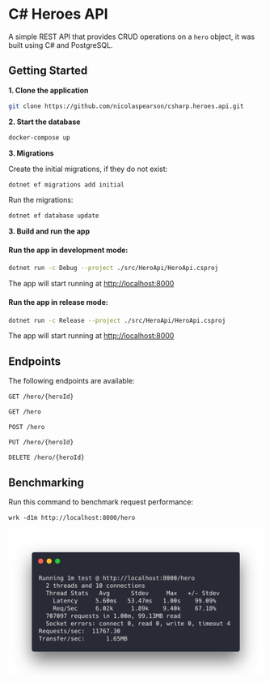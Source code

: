 # C# Heroes API

A simple REST API that provides CRUD operations on a `hero` object, it was built using C# and PostgreSQL.

## Getting Started

**1. Clone the application**

```bash
git clone https://github.com/nicolaspearson/csharp.heroes.api.git
```

**2. Start the database**

```bash
docker-compose up
```

**3. Migrations**

Create the initial migrations, if they do not exist:

```bash
dotnet ef migrations add initial
```

Run the migrations:

```bash
dotnet ef database update
```

**3. Build and run the app**

#### Run the app in development mode:

```bash
dotnet run -c Debug --project ./src/HeroApi/HeroApi.csproj
```

The app will start running at <http://localhost:8000>

#### Run the app in release mode:

```bash
dotnet run -c Release --project ./src/HeroApi/HeroApi.csproj
```

The app will start running at <http://localhost:8000>

## Endpoints

The following endpoints are available:

```
GET /hero/{heroId}
```

```
GET /hero
```

```
POST /hero
```

```
PUT /hero/{heroId}
```

```
DELETE /hero/{heroId}
```

## Benchmarking

Run this command to benchmark request performance:

```
wrk -d1m http://localhost:8000/hero
```

![benchmark](/img/benchmark.png)
